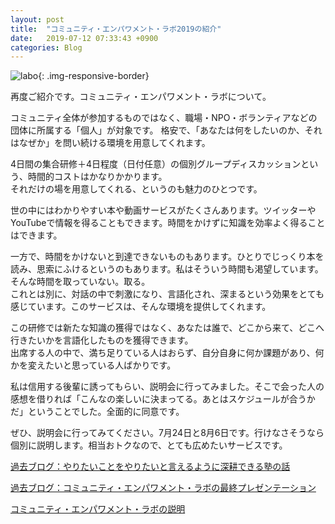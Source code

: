 ```yaml
---
layout: post
title:  "コミュニティ・エンパワメント・ラボ2019の紹介"
date:   2019-07-12 07:33:43 +0900
categories: Blog
---
```


![labo]({{site.baseurl}}/img/20190312_01.jpg){: .img-responsive-border} 

再度ご紹介です。コミュニティ・エンパワメント・ラボについて。

コミュニティ全体が参加するものではなく、職場・NPO・ボランティアなどの団体に所属する「個人」が対象です。
格安で、「あなたは何をしたいのか、それはなぜか」を問い続ける環境を用意してくれます。

4日間の集合研修＋4日程度（日付任意）の個別グループディスカッションという、時間的コストはかなりかかります。  
それだけの場を用意してくれる、というのも魅力のひとつです。

世の中にはわかりやすい本や動画サービスがたくさんあります。ツイッターやYouTubeで情報を得ることもできます。時間をかけずに知識を効率よく得ることはできます。

一方で、時間をかけないと到達できないものもあります。ひとりでじっくり本を読み、思索にふけるというのもあります。私はそういう時間も渇望しています。そんな時間を取っていない。取る。  
これとは別に、対話の中で刺激になり、言語化され、深まるという効果をとても感じています。このサービスは、そんな環境を提供してくれます。

この研修では新たな知識の獲得ではなく、あなたは誰で、どこから来て、どこへ行きたいかを言語化したものを獲得できます。  
出席する人の中で、満ち足りている人はおらず、自分自身に何か課題があり、何かを変えたいと思っている人ばかりです。

私は信用する後輩に誘ってもらい、説明会に行ってみました。そこで会った人の感想を借りれば「こんなの楽しいに決まってる。あとはスケジュールが合うかだ」ということでした。全面的に同意です。

ぜひ、説明会に行ってみてください。7月24日と8月6日です。行けなさそうなら個別に説明します。相当おトクなので、とても広めたいサービスです。


[過去ブログ：やりたいことをやりたいと言えるように深耕できる塾の話]({{site.baseurl}}/blog/2019/03/12/FightingSpirits/)　


[過去ブログ：コミュニティ・エンパワメント・ラボの最終プレゼンテーション]({{site.baseurl}}/blog/2018/12/16/CRfactoryFinalPresentation/)　

[コミュニティ・エンパワメント・ラボの説明](https://crfactory.com/service/labo/)



